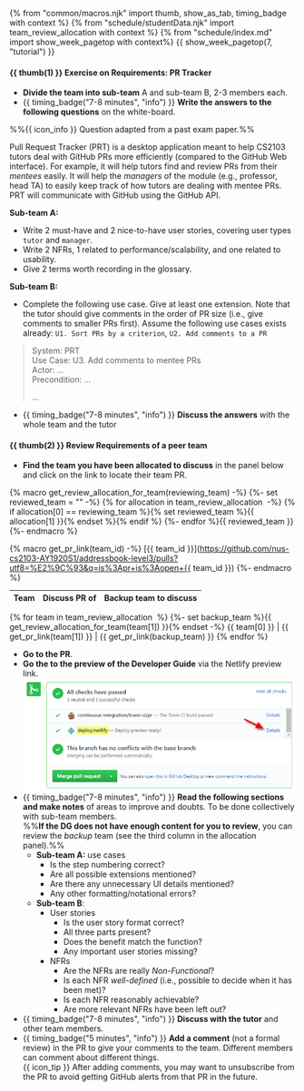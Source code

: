 {% from "common/macros.njk" import thumb, show_as_tab, timing_badge with context %}
{% from "schedule/studentData.njk" import team_review_allocation with context %}
{% from "schedule/index.md" import show_week_pagetop with context%}
{{ show_week_pagetop(7, "tutorial") }}

#### {{ thumb(1) }} Exercise on Requirements: PR Tracker

* **Divide the team into sub-team** A and sub-team B, 2-3 members each.
* {{ timing_badge("7-8 minutes", "info") }} **Write the answers to the following questions** on the white-board. 

<div class="indented-level2">
<box>

%%{{ icon_info }} Question adapted from a past exam paper.%%

<span class="text-monospace">Pull Request Tracker (PRT) is a desktop application meant to help CS2103 tutors deal with GitHub PRs more efficiently (compared to the GitHub Web interface). For example, it will help tutors find and review PRs from their _mentees_ easily. It will help the _managers_ of the module (e.g., professor, head TA) to easily keep track of how tutors are dealing with mentee PRs. PRT will communicate with GitHub using the GitHub API.</span>

**Sub-team A:**
* Write 2 must-have and 2 nice-to-have user stories, covering user types `tutor` and `manager`.
* Write 2 <tooltip content="Non-Functional Requirements">NFRs</tooltip>, 1 related to performance/scalability, and one related to usability.
* Give 2 terms worth recording in the glossary.

**Sub-team B:**
* Complete the following use case. Give at least one extension. Note that the tutor should give comments in the order of PR size (i.e., give comments to smaller PRs first). Assume the following use cases exists already: `U1. Sort PRs by a criterion`, `U2. Add comments to a PR`

<div class="indented-level2 text-monospace"><blockquote>


System: PRT<br>
Use Case: U3. Add comments to mentee PRs<br> 
Actor: ...<br>
Precondition: ...<br>

...
</blockquote>
</div>

</box>
</div>

* {{ timing_badge("7-8 minutes", "info") }} **Discuss the answers** with the whole team and the tutor

#### {{ thumb(2) }} Review Requirements of a peer team

* **Find the team you have been allocated to discuss** in the panel below and click on the link to locate their team PR.

{% macro get_review_allocation_for_team(reviewing_team) -%}
{%- set reviewed_team = "" -%}
{% for allocation in team_review_allocation  -%}
{% if allocation[0] == reviewing_team %}{% set reviewed_team %}{{ allocation[1] }}{% endset %}{% endif %}
{%- endfor %}{{ reviewed_team }}
{%- endmacro %}

{% macro get_pr_link(team_id) -%}
[{{ team_id }}](https://github.com/nus-cs2103-AY1920S1/addressbook-level3/pulls?utf8=%E2%9C%93&q=is%3Apr+is%3Aopen+{{ team_id }})
{%- endmacro  %}

<div class="indented-level2">

<panel header="Team allocation for PR discussion" minimized >

Team          | Discuss PR of | Backup team to discuss
--------------|---------------|-----------------------
{% for team in team_review_allocation  %}
{%- set backup_team %}{{ get_review_allocation_for_team(team[1]) }}{% endset -%}
{{ team[0] }} | {{ get_pr_link(team[1]) }} | {{ get_pr_link(backup_team) }}
{% endfor %}
</panel>
</div>

* **Go to the PR**.
* **Go the to the preview of the Developer Guide** via the Netlify preview link.
  <img src="../../admin/images/prNetlifyPreview.png" />
* {{ timing_badge("7-8 minutes", "info") }} **Read the following sections and make notes** of areas to improve and doubts. To be done collectively with sub-team members.<br>
  %%**If the DG does not have enough content for you to review**, you can review the _backup_ team (see the third column in the allocation panel).%%
  * **Sub-team A:** use cases
    * Is the step numbering correct?
    * Are all possible extensions mentioned?
    * Are there any unnecessary UI details mentioned?
    * Any other formatting/notational errors?
  * **Sub-team B**:
    * User stories
      * Is the user story format correct?
      * All three parts present?
      * Does the benefit match the function?
      * Any important user stories missing?
    * NFRs
      * Are the NFRs are really _Non-Functional_?
      * Is each NFR _well-defined_ (i.e., possible to decide when it has been met)?
      * Is each NFR reasonably achievable?
      * Are more relevant NFRs have been left out?
* {{ timing_badge("7-8 minutes", "info") }} **Discuss with the tutor** and other team members.
* {{ timing_badge("5 minutes", "info") }} **Add a comment** (not a formal review) in the PR to give your comments to the team. Different members can comment about different things.<br>
  {{ icon_tip }} After adding comments, you may want to unsubscribe from the PR to avoid getting GitHub alerts from that PR in the future.
